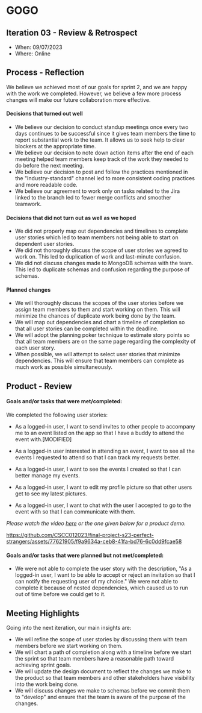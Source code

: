 # GOGO

## Iteration 03 - Review & Retrospect

 * When: 09/07/2023
 * Where: Online

## Process - Reflection

We believe we achieved most of our goals for sprint 2, and we are happy with the work we completed. However, we believe a few more process changes will make our future collaboration more effective.

#### Decisions that turned out well

 - We believe our decision to conduct standup meetings once every two days continues to be successful since it gives team members the time to report substantial work to the team. It allows us to seek help to clear blockers at the appropriate time.
 - We believe our decision to note down action items after the end of each meeting helped team members keep track of the work they needed to do before the next meeting.
 - We believe our decision to post and follow the practices mentioned in the "Industry-standard" channel led to more consistent coding practices and more readable code.
 - We believe our agreement to work only on tasks related to the Jira linked to the branch led to fewer merge conflicts and smoother teamwork.

#### Decisions that did not turn out as well as we hoped


- We did not properly map out dependencies and timelines to complete user stories which led to team members not being able to start on dependent user stories.
- We did not thoroughly discuss the scope of user stories we agreed to work on. This led to duplication of work and last-minute confusion.
- We did not discuss changes made to MongoDB schemas with the team. This led to duplicate schemas and confusion regarding the purpose of schemas.

#### Planned changes

- We will thoroughly discuss the scopes of the user stories before we assign team members to them and start working on them. This will minimize the chances of duplicate work being done by the team.
- We will map out dependencies and chart a timeline of completion so that all user stories can be completed within the deadline. 
- We will adopt the planning poker technique to estimate story points so that all team members are on the same page regarding the complexity of each user story.
- When possible, we will attempt to select user stories that minimize dependencies. This will ensure that team members can complete as much work as possible simultaneously.


## Product - Review

#### Goals and/or tasks that were met/completed:

We completed the following user stories:
 - As a logged-in user, I want to send invites to other people to accompany me to an event listed on the app so that I have a buddy to attend the event with.[MODIFIED]

 - As a logged-in user interested in attending an event, I want to see all the events I requested to attend so that I can track my requests better.

 - As a logged-in user, I want to see the events I created so that I can better manage my events.

 - As a logged-in user, I want to edit my profile picture so that other users get to see my latest pictures. 

 - As a logged-in user, I want to chat with the user I accepted to go to the event with so that I can communicate with them.

_Please watch the video [here](https://youtu.be/PzhNk4kgcHA) or the one given below for a product demo._


https://github.com/CSCC012023/final-project-s23-perfect-strangers/assets/77621905/f9a9634a-ceb8-41fa-bd76-6c0dd9fcae58


#### Goals and/or tasks that were planned but not met/completed:

 - We were not able to complete the user story with the description, "As a logged-in user, I want to be able to accept or reject an invitation so that I can notify the requesting user of my choice." We were not able to complete it because of nested dependencies, which caused us to run out of time before we could get to it.

## Meeting Highlights

Going into the next iteration, our main insights are:

- We will refine the scope of user stories by discussing them with team members before we start working on them. 
- We will chart a path of completion along with a timeline before we start the sprint so that team members have a reasonable path toward achieving sprint goals.
- We will update the design document to reflect the changes we make to the product so that team members and other stakeholders have visibility into the work being done.
- We will discuss changes we make to schemas before we commit them to "develop" and ensure that the team is aware of the purpose of the changes.
